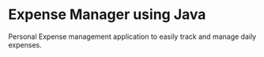 # Expense Manager using Java
Personal Expense management application to easily track and manage daily expenses.

